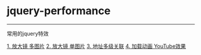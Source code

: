# jquery-performance
------
常用的jquery特效

[1. 放大镜 多图片](jqzoom)
[2. 放大镜 单图片](Zoom)
[3. 地址多级关联](placecheck) 
[4. 加载动画 YouTube效果](youtube-loadingbar)